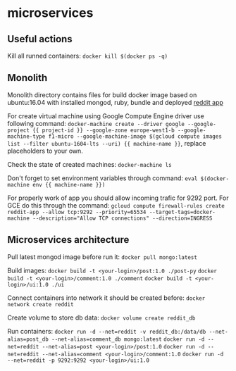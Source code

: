 # microservices

## Useful actions 
Kill all runned containers:
`docker kill $(docker ps -q)`

## Monolith
Monolith directory contains files for build docker image based on ubuntu:16.04 with installed mongod, ruby, bundle and deployed [reddit app](https://github.com/Artemmkin/reddit.git)

For create virtual machine using Google Compute Engine driver use following command:
`docker-machine create --driver google --google-project {{ project-id }} --google-zone europe-west1-b --google-machine-type f1-micro --google-machine-image $(gcloud compute images list --filter ubuntu-1604-lts --uri) {{ machine-name }}`, replace placeholders to your own.

Check the state of created machines:
`docker-machine ls`

Don't forget to set environment variables through command:
`eval $(docker-machine env {{ machine-name }})`

For properly work of app you should allow incoming trafic for 9292 port. For GCE do this through the command:
`gcloud compute firewall-rules create reddit-app --allow tcp:9292 --priority=65534 --target-tags=docker-machine --description="Allow TCP connections" --direction=INGRESS`

## Microservices architecture
Pull latest mongod image before run it:
`docker pull mongo:latest`

Build images:
`docker build -t <your-login>/post:1.0 ./post-py`
`docker build -t <your-login>/comment:1.0 ./comment`
`docker build -t <your-login>/ui:1.0 ./ui`

Connect containers into network it should be created before:
`docker network create reddit`

Create volume to store db data:
`docker volume create reddit_db`

Run containers:
`docker run -d --net=reddit -v reddit_db:/data/db --net-alias=post_db --net-alias=comment_db mongo:latest`
`docker run -d --net=reddit --net-alias=post <your-login>/post:1.0`
`docker run -d --net=reddit --net-alias=comment <your-login>/comment:1.0`
`docker run -d --net=reddit -p 9292:9292 <your-login>/ui:1.0`
